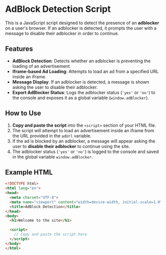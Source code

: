 # AdBlock Detection Script

This is a JavaScript script designed to detect the presence of an **adblocker** on a user's browser. If an adblocker is detected, it prompts the user with a message to disable their adblocker in order to continue.

## Features

- **AdBlock Detection**: Detects whether an adblocker is preventing the loading of an advertisement.
- **Iframe-based Ad Loading**: Attempts to load an ad from a specified URL inside an iframe.
- **Message Display**: If an adblocker is detected, a message is shown asking the user to disable their adblocker.
- **Export AdBlocker Status**: Logs the adblocker status (`'yes'` or `'no'`) to the console and exposes it as a global variable (`window.adBlocker`).

## How to Use

1. **Copy and paste the script** into the `<script>` section of your HTML file.
2. The script will attempt to load an advertisement inside an iframe from the URL provided in the `adUrl` variable.
3. If the ad is blocked by an adblocker, a message will appear asking the user to **disable their adblocker** to continue using the site.
4. The adblocker status (`'yes'` or `'no'`) is logged to the console and saved in the global variable `window.adBlocker`.

## Example HTML

```html
<!DOCTYPE html>
<html lang="en">
<head>
  <meta charset="UTF-8">
  <meta name="viewport" content="width=device-width, initial-scale=1.0">
  <title>AdBlock Detection</title>
</head>
<body>
  <h1>Welcome to the site</h1>
  
  <script>
    // Copy and paste the script here
  </script>
</body>
</html>
